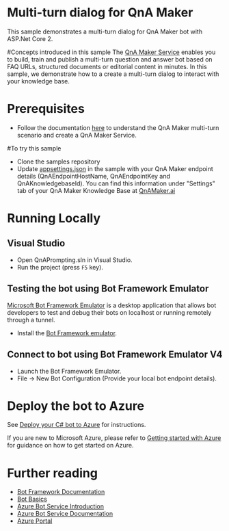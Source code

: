 # Multi-turn dialog for QnA Maker
This sample demonstrates a multi-turn dialog for QnA Maker bot with ASP.Net Core 2.

#Concepts introduced in this sample
The [QnA Maker Service][7] enables you to build, train and publish a multi-turn question and answer bot based on FAQ URLs, structured documents or editorial content in minutes.
In this sample, we demonstrate how to a create a multi-turn dialog to interact with your knowledge base.

# Prerequisites
- Follow the documentation [here](https://aka.ms/qnamakermultiturn) to understand the QnA Maker multi-turn scenario and create a QnA Maker Service.


#To try this sample
- Clone the samples repository
- Update [appsettings.json](appsettings.json) in the sample with your QnA Maker endpoint details (QnAEndpointHostName, QnAEndpointKey and QnAKnowledgebaseId). You can find this
information under "Settings" tab of your QnA Maker Knowledge Base at [QnAMaker.ai](https://www.qnamaker.ai)

# Running Locally

## Visual Studio
- Open QnAPrompting.sln in Visual Studio.
- Run the project (press `F5` key).

## Testing the bot using Bot Framework Emulator
[Microsoft Bot Framework Emulator][5] is a desktop application that allows bot 
developers to test and debug their bots on localhost or running remotely through a tunnel.
- Install the [Bot Framework emulator][6].

## Connect to bot using Bot Framework Emulator **V4**
- Launch the Bot Framework Emulator.
- File -> New Bot Configuration (Provide your local bot endpoint details).

# Deploy the bot to Azure
See [Deploy your C# bot to Azure][50] for instructions.

If you are new to Microsoft Azure, please refer to [Getting started with Azure][70] for guidance on how to get started on Azure.

# Further reading
* [Bot Framework Documentation][80]
* [Bot Basics][90]
* [Azure Bot Service Introduction][100]
* [Azure Bot Service Documentation][110]
* [Azure Portal][140]

[1]: https://dev.botframework.com
[2]: https://docs.microsoft.com/en-us/visualstudio/releasenotes/vs2017-relnotes
[3]: https://dotnet.microsoft.com/download/dotnet-core/2.1
[4]: https://docs.microsoft.com/en-us/azure/bot-service/bot-service-overview-introduction?view=azure-bot-service-4.0
[5]: https://github.com/microsoft/botframework-emulator
[6]: https://aka.ms/botframeworkemulator
[7]: https://www.qnamaker.ai

[50]: https://docs.microsoft.com/en-us/azure/bot-service/bot-builder-howto-deploy-azure?view=azure-bot-service-4.0
[60]: https://portal.azure.com
[70]: https://azure.microsoft.com/get-started/
[80]: https://docs.botframework.com
[90]: https://docs.microsoft.com/en-us/azure/bot-service/bot-builder-basics?view=azure-bot-service-4.0
[100]: https://docs.microsoft.com/en-us/azure/bot-service/bot-service-overview-introduction?view=azure-bot-service-4.0
[110]: https://docs.microsoft.com/en-us/azure/bot-service/?view=azure-bot-service-4.0
[120]: https://docs.microsoft.com/en-us/cli/azure/?view=azure-cli-latest
[130]: https://github.com/Microsoft/botbuilder-tools/tree/master/packages/MSBot
[140]: https://portal.azure.com
[150]: https://www.luis.ai